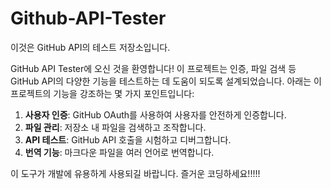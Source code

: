 # Github-API-Tester

이것은 GitHub API의 테스트 저장소입니다.

GitHub API Tester에 오신 것을 환영합니다! 이 프로젝트는 인증, 파일 검색 등 GitHub API의 다양한 기능을 테스트하는 데 도움이 되도록 설계되었습니다. 아래는 이 프로젝트의 기능을 강조하는 몇 가지 포인트입니다:

1. **사용자 인증**: GitHub OAuth를 사용하여 사용자를 안전하게 인증합니다.
2. **파일 관리**: 저장소 내 파일을 검색하고 조작합니다.
3. **API 테스트**: GitHub API 호출을 시험하고 디버그합니다.
4. **번역 기능**: 마크다운 파일을 여러 언어로 번역합니다.

이 도구가 개발에 유용하게 사용되길 바랍니다. 즐거운 코딩하세요!!!!!
